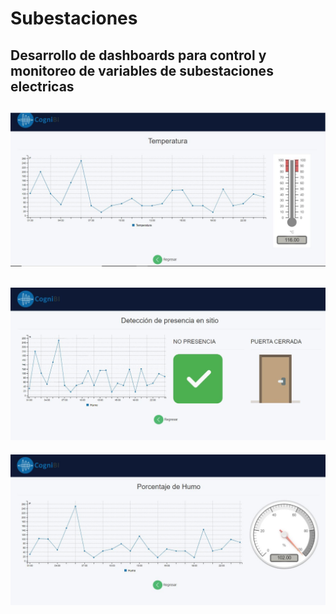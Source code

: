 # Subestaciones
Desarrollo de dashboards para control y monitoreo de variables de subestaciones electricas
----------------------------------------------------------------------
![Screenshot](121.JPG)
----------------------------------------------------------------------
![Screenshot](212.JPG)
----------------------------------------------------------------------
![Screenshot](232.JPG)
